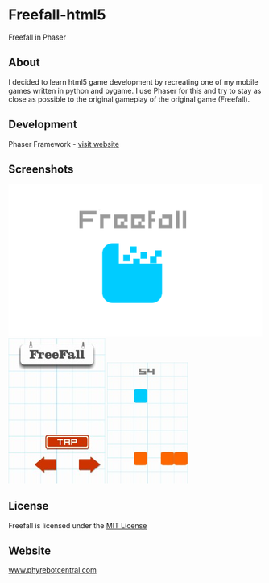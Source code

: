 # Freefall-html5
Freefall in Phaser

## About
I decided to learn html5 game development by recreating one of my mobile games written in python and pygame. I use Phaser for this and try to stay as close as possible to the original gameplay of the original game (Freefall).

## Development
Phaser Framework - [visit website](http://phaser.io.)


## Screenshots
![Title](screenshots/title.png) 
![Screen1](screenshots/screenshot1.jpg) ![Screen2](screenshots/gameplay1.gif)


## License
Freefall is licensed under the [MIT License](License.txt)


## Website
www.phyrebotcentral.com
